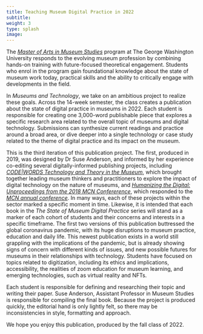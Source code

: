 ```yaml
---
title: Teaching Museum Digital Practice in 2022
subtitle:
weight: 3
type: splash
image:
---
```


The [*Master of Arts in Museum Studies*](https://corcoran.gwu.edu/museum-studies) program at The George Washington University responds to the evolving museum profession by combining hands-on training with future-focused theoretical engagement. Students who enrol in the program gain foundational knowledge about the state of museum work today, practical skills and the ability to critically engage with developments in the field.

In *Museums and Technology*, we take on an ambitious project to realize these goals. Across the 14-week semester, the class creates a publication about the state of digital practice in museums in 2022. Each student is responsible for creating one 3,000-word publishable piece that explores a specific research area related to the overall topic of museums and digital technology. Submissions can synthesize current readings and practice around a broad area, or dive deeper into a single technology or case study related to the theme of digital practice and its impact on the museum.

This is the third iteration of this publication project. The first, produced in 2019, was designed by Dr Suse Anderson, and informed by her experience co-editing several digitally-informed publishing projects, including [*CODE|WORDS Technology and Theory in the Museum*](https://medium.com/code-words-technology-and-theory-in-the-museum), which brought together leading museum thinkers and practitioners to explore the impact of digital technology on the nature of museums, and [*Humanizing the Digital: Unproceedings from the 2018 MCN Confererence*](https://ad-hoc-museum-collective.github.io/humanizing-the-digital/), which responded to the [*MCN annual conference*](http://mcn.edu). In many ways, each of these projects within the sector marked a specific moment in time. Likewise, it is intended that each book in the *The State of Museum Digital Practice* series will stand as a marker of each cohort of students and their concerns and interests in a specific timeframe. The first two versions of this publication buttressed the global coronavirus pandemic, with its huge disruptions to museum practice, education and daily life. This newest publication exists in a world still grappling with the implications of the pandemic, but is already showing signs of concern with different kinds of issues, and new possible futures for museums in their relationships with technology. Students have focused on topics related to digitization, including its ethics and implications, accessibility, the realities of zoom education for museum learning, and emerging technologies, such as virtual reality and NFTs.

Each student is responsible for defining and researching their topic and writing their paper. Suse Anderson, Assistant Professor in Museum Studies is responsible for compiling the final book. Because the project is produced quickly, the editorial hand is only lightly felt, so there may be inconsistencies in style, formatting and approach.

We hope you enjoy this publication, produced by the fall class of 2022.
